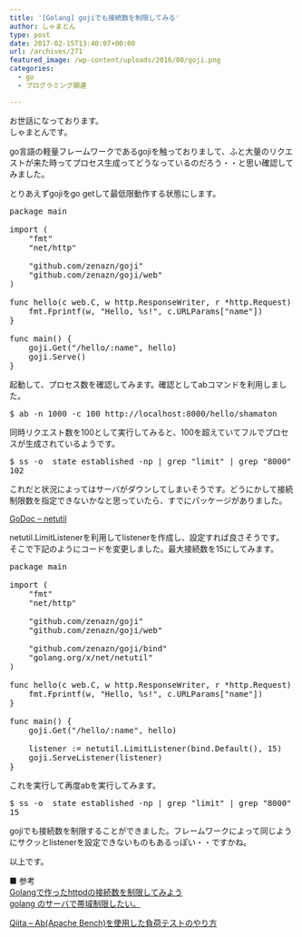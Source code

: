 ```yaml
---
title: '[Golang] gojiでも接続数を制限してみる'
author: しゃまとん
type: post
date: 2017-02-15T13:40:07+00:00
url: /archives/271
featured_image: /wp-content/uploads/2016/08/goji.png
categories:
  - go
  - プログラミング関連

---
```

お世話になっております。  
しゃまとんです。

go言語の軽量フレームワークであるgojiを触っておりまして、ふと大量のリクエストが来た時ってプロセス生成ってどうなっているのだろう・・と思い確認してみました。

とりあえずgojiをgo getして最低限動作する状態にします。

<pre class="lang:go decode:true" title="goji_sample.go">package main

import (
    "fmt"
    "net/http"

    "github.com/zenazn/goji"
    "github.com/zenazn/goji/web"
)

func hello(c web.C, w http.ResponseWriter, r *http.Request) {
    fmt.Fprintf(w, "Hello, %s!", c.URLParams["name"])
}

func main() {
    goji.Get("/hello/:name", hello)
    goji.Serve()
}</pre>

起動して、プロセス数を確認してみます。確認としてabコマンドを利用しました。

<pre class="lang:sh decode:true " title="apache bench">$ ab -n 1000 -c 100 http://localhost:8000/hello/shamaton</pre>

同時リクエスト数を100として実行してみると、100を超えていてフルでプロセスが生成されているようです。

<pre class="lang:sh decode:true">$ ss -o  state established -np | grep "limit" | grep "8000" | wc -l
102</pre>

これだと状況によってはサーバがダウンしてしまいそうです。どうにかして接続制限数を指定できないかなと思っていたら、すでにパッケージがありました。

[GoDoc &#8211; netutil][1]

netutil.LimitListenerを利用してlistenerを作成し、設定すれば良さそうです。  
そこで下記のようにコードを変更しました。最大接続数を15にしてみます。

<pre class="lang:go decode:true" title="limit.go">package main

import (
    "fmt"
    "net/http"

    "github.com/zenazn/goji"
    "github.com/zenazn/goji/web"

    "github.com/zenazn/goji/bind"
    "golang.org/x/net/netutil"
)

func hello(c web.C, w http.ResponseWriter, r *http.Request) {
    fmt.Fprintf(w, "Hello, %s!", c.URLParams["name"])
}

func main() {
    goji.Get("/hello/:name", hello)

    listener := netutil.LimitListener(bind.Default(), 15)
    goji.ServeListener(listener)
}</pre>

これを実行して再度abを実行してみます。

<pre class="lang:sh decode:true">$ ss -o  state established -np | grep "limit" | grep "8000" | wc -l
15</pre>

gojiでも接続数を制限することができました。フレームワークによって同じようにサクッとlistenerを設定できないものもあるっぽい・・ですかね。

以上です。

■ 参考  
<a href="http://heartbeats.jp/hbblog/2015/10/golang-limitlistener.html" target="_blank">Golangで作ったhttpdの接続数を制限してみよう</a>  
<a href="http://mattn.kaoriya.net/software/lang/go/20160713120926.htm" target="_blank">golang のサーバで帯域制限したい。</a>

[Qiita &#8211; Ab(Apache Bench)を使用した負荷テストのやり方][2]

 [1]: https://godoc.org/golang.org/x/net/netutil
 [2]: http://qiita.com/mmmm/items/f31b15b4f80427360207
